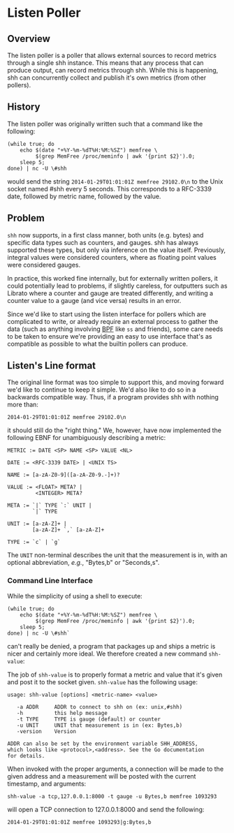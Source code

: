 # Listen Poller

## Overview

The listen poller is a poller that allows external sources to record
metrics through a single shh instance. This means that any process
that can produce output, can record metrics through shh. While this is
happening, shh can concurrently collect and publish it's own metrics
(from other pollers).

## History

The listen poller was originally written such that a command like the
following:

    (while true; do 
        echo $(date "+%Y-%m-%dT%H:%M:%SZ") memfree \
             $(grep MemFree /proc/meminfo | awk '{print $2}').0; 
        sleep 5; 
    done) | nc -U \#shh
  
would send the string `2014-01-29T01:01:01Z memfree 29102.0\n` to the
Unix socket named #shh every 5 seconds. This corresponds to a RFC-3339
date, followed by metric name, followed by the value.

## Problem

`shh` now supports, in a first class manner, both units (e.g. bytes)
and specific data types such as counters, and gauges. shh has always
supported these types, but only via inference on the value
itself. Previously, integral values were considered counters, where as
floating point values were considered gauges.

In practice, this worked fine internally, but for externally written
pollers, it could potentially lead to problems, if slightly careless,
for outputters such as Librato where a counter and gauge are treated
differently, and writing a counter value to a gauge (and vice versa)
results in an error.

Since we'd like to start using the listen interface for pollers which
are complicated to write, or already require an external process to
gather the data (such as anything involving
[BPF](https://en.wikipedia.org/wiki/Berkeley_Packet_Filter) like `ss`
and friends), some care needs to be taken to ensure we're providing
an easy to use interface that's as compatible as possible to what the
builtin pollers can produce.

## Listen's Line format

The original line format was too simple to support this, and moving
forward we'd like to continue to keep it simple. We'd also like to do
so in a backwards compatible way. Thus, if a program provides shh with
nothing more than:

    2014-01-29T01:01:01Z memfree 29102.0\n
   
it should still do the "right thing." We, however, have now
implemented the following EBNF for unambiguously describing a metric:
  
    METRIC := DATE <SP> NAME <SP> VALUE <NL>
    
    DATE := <RFC-3339 DATE> | <UNIX TS>
    
    NAME := [a-zA-Z0-9]([a-zA-Z0-9.-]+)?
 
    VALUE := <FLOAT> META? |
             <INTEGER> META?
             
    META := `|` TYPE `:` UNIT |
            `|` TYPE
    
    UNIT := [a-zA-Z]+ |
            [a-zA-Z]+ `,` [a-zA-Z]+
            
    TYPE := `c` | `g`
    
The `UNIT` non-terminal describes the unit that the measurement is in,
with an optional abbreviation, *e.g.*, "Bytes,b" or "Seconds,s".

### Command Line Interface

While the simplicity of using a shell to execute:

    (while true; do 
        echo $(date "+%Y-%m-%dT%H:%M:%SZ") memfree \
             $(grep MemFree /proc/meminfo | awk '{print $2}').0;
        sleep 5; 
    done) | nc -U \#shh`
    
can't really be denied, a program that packages up and ships a metric
is nicer and certainly more ideal. We therefore created a new command
`shh-value`:

The job of `shh-value` is to properly format a metric and value that
it's given and post it to the socket given. `shh-value` has the
following usage:

    usage: shh-value [options] <metric-name> <value>
    
       -a ADDR     ADDR to connect to shh on (ex: unix,#shh)
       -h          this help message
       -t TYPE     TYPE is gauge (default) or counter
       -u UNIT     UNIT that measurement is in (ex: Bytes,b)
       -version    Version
       
    ADDR can also be set by the environment variable SHH_ADDRESS,
    which looks like <protocol>,<address>. See the Go documentation
    for details.
  
When invoked with the proper arguments, a connection will be made to
the given address and a measurement will be posted with the current
timestamp, and arguments:

    shh-value -a tcp,127.0.0.1:8000 -t gauge -u Bytes,b memfree 1093293
    
will open a TCP connection to 127.0.0.1:8000 and send the following:

    2014-01-29T01:01:01Z memfree 1093293|g:Bytes,b
